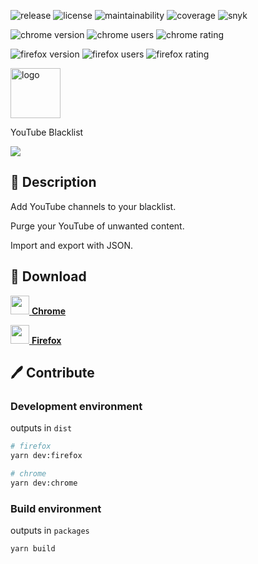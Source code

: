 ![release](https://img.shields.io/github/v/release/bamdadsabbagh/youtube-blacklist--extension)
![license](https://img.shields.io/github/license/bamdadsabbagh/youtube-blacklist--extension)
![maintainability](https://img.shields.io/codeclimate/maintainability/bamdadsabbagh/youtube-blacklist--extension)
![coverage](https://img.shields.io/codeclimate/coverage/bamdadsabbagh/youtube-blacklist--extension)
![snyk](https://img.shields.io/snyk/vulnerabilities/github/bamdadsabbagh/youtube-blacklist--extension)

![chrome version](https://img.shields.io/chrome-web-store/v/okkcgfnnaecenbnggbmdmfhpkibmpilp?label=chrome)
![chrome users](https://img.shields.io/chrome-web-store/users/okkcgfnnaecenbnggbmdmfhpkibmpilp)
![chrome rating](https://img.shields.io/chrome-web-store/stars/okkcgfnnaecenbnggbmdmfhpkibmpilp)

![firefox version](https://img.shields.io/amo/v/youtube-blacklist?label=firefox)
![firefox users](https://img.shields.io/amo/users/youtube-blacklist)
![firefox rating](https://img.shields.io/amo/stars/youtube-blacklist?label=rating)

<img alt="logo" width="80px" src="https://raw.githubusercontent.com/bamdadsabbagh/youtube-blacklist--extension/master/assets/icons/youtube-blacklist-icon.svg">

YouTube Blacklist

![](https://raw.githubusercontent.com/bamdadsabbagh/youtube-blacklist--extension/master/assets/screenshots/screenshot-01.png)

## 📖 Description

Add YouTube channels to your blacklist.

Purge your YouTube of unwanted content.

Import and export with JSON.

## 🚀 Download

[<img height=30 src="https://icons.iconarchive.com/icons/cornmanthe3rd/plex/256/Internet-chrome-icon.png"> **Chrome**](https://chrome.google.com/webstore/detail/youtube-blacklist/okkcgfnnaecenbnggbmdmfhpkibmpilp)

[<img height=30 src="https://icons.iconarchive.com/icons/cornmanthe3rd/plex/256/Internet-firefox-icon.png"> **Firefox**](https://addons.mozilla.org/firefox/addon/youtube-blacklist/)

## 🖊 Contribute

### Development environment

outputs in `dist`

```bash
# firefox
yarn dev:firefox

# chrome
yarn dev:chrome
```

### Build environment

outputs in `packages`

```bash
yarn build
```
